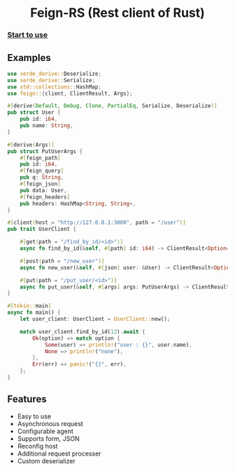 <h1 align="center">
Feign-RS (Rest client of Rust)
</h1>

### [Start to use](https://github.com/niuhuan/feign-rs/tree/master/guides)

## Examples

```rust
use serde_derive::Deserialize;
use serde_derive::Serialize;
use std::collections::HashMap;
use feign::{client, ClientResult, Args};

#[derive(Default, Debug, Clone, PartialEq, Serialize, Deserialize)]
pub struct User {
    pub id: i64,
    pub name: String,
}

#[derive(Args)]
pub struct PutUserArgs {
    #[feign_path]
    pub id: i64,
    #[feign_query]
    pub q: String,
    #[feign_json]
    pub data: User,
    #[feign_headers]
    pub headers: HashMap<String, String>,
}

#[client(host = "http://127.0.0.1:3000", path = "/user")]
pub trait UserClient {

    #[get(path = "/find_by_id/<id>")]
    async fn find_by_id(&self, #[path] id: i64) -> ClientResult<Option<User>>;

    #[post(path = "/new_user")]
    async fn new_user(&self, #[json] user: &User) -> ClientResult<Option<String>>;

    #[put(path = "/put_user/<id>")]
    async fn put_user(&self, #[args] args: PutUserArgs) -> ClientResult<User>;
}

#[tokio::main]
async fn main() {
    let user_client: UserClient = UserClient::new();

    match user_client.find_by_id(12).await {
        Ok(option) => match option {
            Some(user) => println!("user : {}", user.name),
            None => println!("none"),
        },
        Err(err) => panic!("{}", err),
    };
}
```

## Features

- Easy to use
- Asynchronous request
- Configurable agent
- Supports form, JSON
- Reconfig host
- Additional request processer
- Custom deserializer

